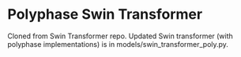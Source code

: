 # Polyphase Swin Transformer
Cloned from Swin Transformer repo. Updated Swin transformer (with polyphase implementations) is in models/swin_transformer_poly.py.
